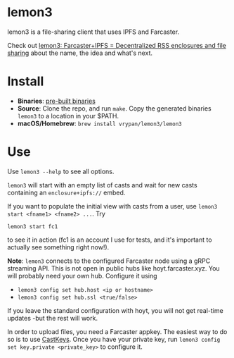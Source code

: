 # lemon3

lemon3 is a file-sharing client that uses IPFS and Farcaster.

Check out [lemon3: Farcaster+IPFS = Decentralized RSS enclosures and file sharing](https://blog.vrypan.net/2025/03/23/lemon3-farcaster-ipfs-decentralized-file-sharing/) about the name,
the idea and what's next.

# Install

- **Binaries**: [pre-built binaries](https://github.com/vrypan/lemon3/releases)
- **Source**: Clone the repo, and run `make`. Copy the generated binaries `lemon3` to a location in your $PATH.
- **macOS/Homebrew**: `brew install vrypan/lemon3/lemon3`

# Use

Use `lemon3 --help` to see all options.

`lemon3` will start with an empty list of casts and wait for new casts containing an `enclosure+ipfs://` embed.

If you want to populate the initial view with casts from a user, use `lemon3 start <fname1> <fname2> ...`. Try 

```
lemon3 start fc1
```
to see it in action (fc1 is an account I use for tests, and it's important to actually see something right now!).

**Note**: `lemon3` connects to the configured Farcaster node using a gRPC streaming API. This is not open in public hubs like hoyt.farcaster.xyz. You will probably need your own hub. Configure it using
- `lemon3 config set hub.host <ip or hostname>`
- `lemon3 config set hub.ssl <true/false>`

If you leave the standard configuration with hoyt, you will not get real-time
updates -but the rest will work.

In order to upload files, you need a Farcaster appkey. The easiest way to do so is to use [CastKeys](https://www.castkeys.xyz/). Once you have your private key, run `lemon3 config set key.private <private_key>` to configure it.
